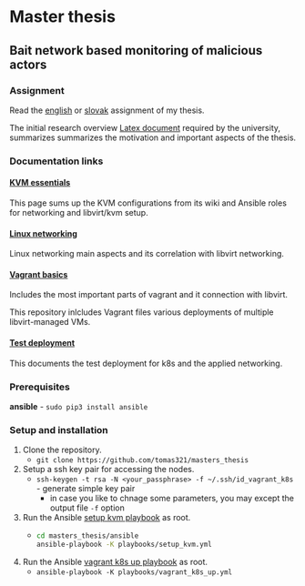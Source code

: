 # Master thesis
## Bait network based monitoring of malicious actors

### Assignment
Read the [english](./docs/initial_research/mt_assignment.md) or [slovak](./docs/initial_research/dp_text_zadania.md) assignment of my thesis.

The initial research overview [Latex document](./docs/initial_research/latex) required by the university, summarizes summarizes the motivation and important aspects of the thesis.

### Documentation links

#### [KVM essentials](./docs/kvm_essentials.md)

This page sums up the KVM configurations from its wiki and Ansible roles for networking and libvirt/kvm setup.

#### [Linux networking](./docs/linux_networking.md)

Linux networking main aspects and its correlation with libvirt networking.

#### [Vagrant basics](./docs/vagrant.md)

Includes the most important parts of vagrant and it connection with libvirt.

This repository inlcludes Vagrant files various deployments of multiple libvirt-managed VMs.

#### [Test deployment](./docs/test_deployment.md)

This documents the test deployment for k8s and the applied networking.

### Prerequisites
**ansible** - `sudo pip3 install ansible`
### Setup and installation

1. Clone the repository.
    - `git clone https://github.com/tomas321/masters_thesis`
2. Setup a ssh key pair for accessing the nodes.
    - `ssh-keygen -t rsa -N <your_passphrase> -f ~/.ssh/id_vagrant_k8s` - generate simple key pair
        - in case you like to chnage some parameters, you may except the output file `-f` option
3. Run the Ansible [setup kvm playbook](./ansible/playbooks/setup_kvm.yml) as root.
    - ```bash
      cd masters_thesis/ansible
      ansible-playbook -K playbooks/setup_kvm.yml
      ```
4. Run the Ansible [vagrant k8s up playbook](./ansible/playbooks/vagrant_k8s_kvm.yml) as root.
    - ```ansible-playbook -K playbooks/vagrant_k8s_up.yml```
